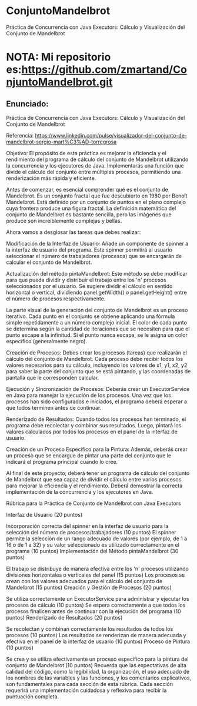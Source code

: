 # ConjuntoMandelbrot
Práctica de Concurrencia con Java Executors: Cálculo y Visualización del Conjunto de Mandelbrot
# NOTA: Mi repositorio es:https://github.com/zmartand/ConjuntoMandelbrot.git

## Enunciado:
Práctica de Concurrencia con Java Executors: Cálculo y Visualización del Conjunto de Mandelbrot

Referencia: https://www.linkedin.com/pulse/visualizador-del-conjunto-de-mandelbrot-sergio-mart%C3%AD-torregrosa

Objetivo: El propósito de esta práctica es mejorar la eficiencia y el rendimiento del programa de cálculo del conjunto de Mandelbrot utilizando la concurrencia y los ejecutores de Java. Implementarás una función que divide el cálculo del conjunto entre múltiples procesos, permitiendo una renderización más rápida y eficiente.

Antes de comenzar, es esencial comprender qué es el conjunto de Mandelbrot. Es un conjunto fractal que fue descubierto en 1980 por Benoît Mandelbrot. Está definido por un conjunto de puntos en el plano complejo cuya frontera produce una figura fractal. La definición matemática del conjunto de Mandelbrot es bastante sencilla, pero las imágenes que produce son increíblemente complejas y bellas.

Ahora vamos a desglosar las tareas que debes realizar:

Modificación de la Interfaz de Usuario: Añade un componente de spinner a la interfaz de usuario del programa. Este spinner permitirá al usuario seleccionar el número de trabajadores (procesos) que se encargarán de calcular el conjunto de Mandelbrot.

Actualización del método pintaMandelbrot: Este método se debe modificar para que pueda dividir y distribuir el trabajo entre los 'n' procesos seleccionados por el usuario. Se sugiere dividir el cálculo en sentido horizontal o vertical, dividiendo panel.getWidth() o panel.getHeight() entre el número de procesos respectivamente.

La parte visual de la generación del conjunto de Mandelbrot es un proceso iterativo. Cada punto en el conjunto se obtiene aplicando una fórmula simple repetidamente a un número complejo inicial. El color de cada punto se determina según la cantidad de iteraciones que se necesiten para que el punto escape a la infinitud. Si el punto nunca escapa, se le asigna un color específico (generalmente negro).

Creación de Procesos: Debes crear los procesos (tareas) que realizarán el cálculo del conjunto de Mandelbrot. Cada proceso debe recibir todos los valores necesarios para su cálculo, incluyendo los valores de x1, y1, x2, y2 para saber la parte del conjunto que se está pintando, y las coordenadas de pantalla que le corresponden calcular.

Ejecución y Sincronización de Procesos: Deberás crear un ExecutorService en Java para manejar la ejecución de los procesos. Una vez que los procesos han sido configurados e iniciados, el programa deberá esperar a que todos terminen antes de continuar.

Renderizado de Resultados: Cuando todos los procesos han terminado, el programa debe recolectar y combinar sus resultados. Luego, pintará los valores calculados por todos los procesos en el panel de la interfaz de usuario.

Creación de un Proceso Específico para la Pintura: Además, deberás crear un proceso que se encargue de pintar una parte del conjunto que le indicará el programa principal cuando lo cree.

Al final de este proyecto, deberá tener un programa de cálculo del conjunto de Mandelbrot que sea capaz de dividir el cálculo entre varios procesos para mejorar la eficiencia y el rendimiento. Deberá demostrar la correcta implementación de la concurrencia y los ejecutores en Java.

Rúbrica para la Práctica de Conjunto de Mandelbrot con Java Executors

Interfaz de Usuario (20 puntos)

Incorporación correcta del spinner en la interfaz de usuario para la selección del número de procesos/trabajadores (10 puntos)
El spinner permite la selección de un rango adecuado de valores (por ejemplo, de 1 a 16 o de 1 a 32) y su valor seleccionado es utilizado correctamente en el programa (10 puntos)
Implementación del Método pintaMandelbrot (30 puntos)

El trabajo se distribuye de manera efectiva entre los 'n' procesos utilizando divisiones horizontales o verticales del panel (15 puntos)
Los procesos se crean con los valores adecuados para el cálculo del conjunto de Mandelbrot (15 puntos)
Creación y Gestión de Procesos (20 puntos)

Se utiliza correctamente un ExecutorService para administrar y ejecutar los procesos de cálculo (10 puntos)
Se espera correctamente a que todos los procesos finalicen antes de continuar con la ejecución del programa (10 puntos)
Renderizado de Resultados (20 puntos)

Se recolectan y combinan correctamente los resultados de todos los procesos (10 puntos)
Los resultados se renderizan de manera adecuada y efectiva en el panel de la interfaz de usuario (10 puntos)
Proceso de Pintura (10 puntos)

Se crea y se utiliza efectivamente un proceso específico para la pintura del conjunto de Mandelbrot (10 puntos)
Recuerda que las expectativas de alta calidad del código, como la legibilidad, la organización, el uso adecuado de los nombres de las variables y las funciones, y los comentarios explicativos, son fundamentales para cada sección de esta rúbrica. Cada sección requerirá una implementación cuidadosa y reflexiva para recibir la puntuación completa.


